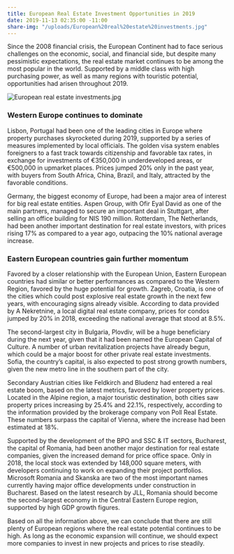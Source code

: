 ```yaml
---
title: European Real Estate Investment Opportunities in 2019
date: 2019-11-13 02:35:00 -11:00
share-img: "/uploads/European%20real%20estate%20investments.jpg"
---
```


Since the 2008 financial crisis, the European Continent had to face serious challenges on the economic, social, and financial side, but despite many pessimistic expectations, the real estate market continues to be among the most popular in the world. Supported by a middle class with high purchasing power, as well as many regions with touristic potential, opportunities had arisen throughout 2019.

![European real estate investments.jpg](/uploads/European%20real%20estate%20investments.jpg)

### Western Europe continues to dominate

Lisbon, Portugal had been one of the leading cities in Europe where property purchases skyrocketed during 2019, supported by a series of measures implemented by local officials. The golden visa system enables foreigners to a fast track towards citizenship and favorable tax rates, in exchange for investments of €350,000 in underdeveloped areas, or €500,000 in upmarket places. Prices jumped 20% only in the past year, with buyers from South Africa, China, Brazil, and Italy, attracted by the favorable conditions.

Germany, the biggest economy of Europe, had been a major area of interest for big real estate entities. Aspen Group, with Ofir Eyal David as one of the main partners, managed to secure an important deal in Stuttgart, after selling an office building for NIS 190 million. Rotterdam, The Netherlands, had been another important destination for real estate investors, with prices rising 17% as compared to a year ago, outpacing the 10% national average increase.

### Eastern European countries gain further momentum

Favored by a closer relationship with the European Union, Eastern European countries had similar or better performances as compared to the Western Region, favored by the huge potential for growth. Zagreb, Croatia, is one of the cities which could post explosive real estate growth in the next few years, with encouraging signs already visible. According to data provided by A Nekretnine, a local digital real estate company, prices for condos jumped by 20% in 2018, exceeding the national average that stood at 8.5%.

The second-largest city in Bulgaria, Plovdiv, will be a huge beneficiary during the next year, given that it had been named the European Capital of Culture. A number of urban revitalization projects have already begun, which could be a major boost for other private real estate investments. Sofia, the country’s capital, is also expected to post strong growth numbers, given the new metro line in the southern part of the city.

Secondary Austrian cities like Feldkirch and Bludenz had entered a real estate boom, based on the latest metrics, favored by lower property prices. Located in the Alpine region, a major touristic destination, both cities saw property prices increasing by 25.4% and 22.1%, respectively, according to the information provided by the brokerage company von Poll Real Estate. These numbers surpass the capital of Vienna, where the increase had been estimated at 18%. 

Supported by the development of the BPO and SSC & IT sectors, Bucharest, the capital of Romania, had been another major destination for real estate companies, given the increased demand for price office space. Only in 2018, the local stock was extended by 148,000 square meters, with developers continuing to work on expanding their project portfolios. Microsoft Romania and Skanska are two of the most important names currently having major office developments under construction in Bucharest. Based on the latest research by JLL, Romania should become the second-largest economy in the Central Eastern Europe region, supported by high GDP growth figures. 

Based on all the information above, we can conclude that there are still plenty of European regions where the real estate potential continues to be high. As long as the economic expansion will continue, we should expect more companies to invest in new projects and prices to rise steadily. 
